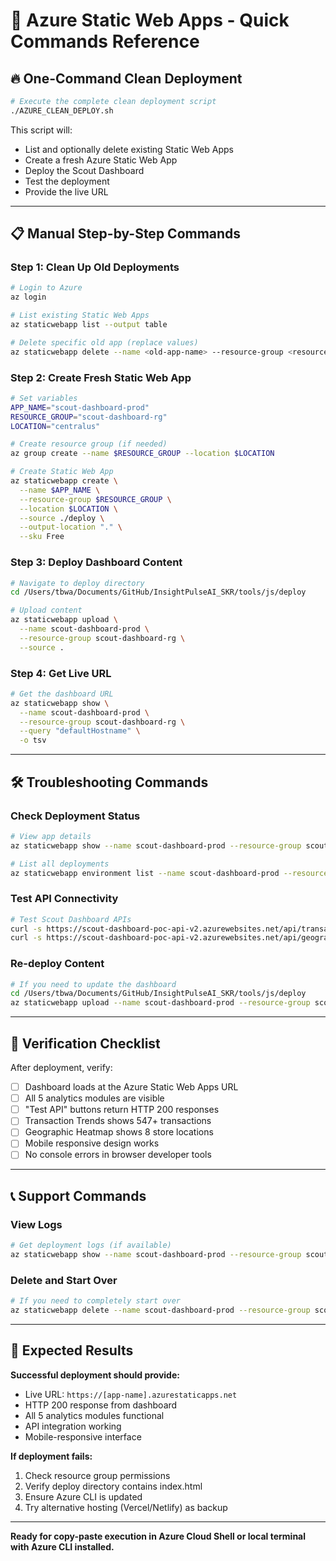 # 🚀 Azure Static Web Apps - Quick Commands Reference

## 🔥 **One-Command Clean Deployment**

```bash
# Execute the complete clean deployment script
./AZURE_CLEAN_DEPLOY.sh
```

This script will:
- List and optionally delete existing Static Web Apps
- Create a fresh Azure Static Web App
- Deploy the Scout Dashboard
- Test the deployment
- Provide the live URL

---

## 📋 **Manual Step-by-Step Commands**

### **Step 1: Clean Up Old Deployments**

```bash
# Login to Azure
az login

# List existing Static Web Apps
az staticwebapp list --output table

# Delete specific old app (replace values)
az staticwebapp delete --name <old-app-name> --resource-group <resource-group> --yes
```

### **Step 2: Create Fresh Static Web App**

```bash
# Set variables
APP_NAME="scout-dashboard-prod"
RESOURCE_GROUP="scout-dashboard-rg"
LOCATION="centralus"

# Create resource group (if needed)
az group create --name $RESOURCE_GROUP --location $LOCATION

# Create Static Web App
az staticwebapp create \
  --name $APP_NAME \
  --resource-group $RESOURCE_GROUP \
  --location $LOCATION \
  --source ./deploy \
  --output-location "." \
  --sku Free
```

### **Step 3: Deploy Dashboard Content**

```bash
# Navigate to deploy directory
cd /Users/tbwa/Documents/GitHub/InsightPulseAI_SKR/tools/js/deploy

# Upload content
az staticwebapp upload \
  --name scout-dashboard-prod \
  --resource-group scout-dashboard-rg \
  --source .
```

### **Step 4: Get Live URL**

```bash
# Get the dashboard URL
az staticwebapp show \
  --name scout-dashboard-prod \
  --resource-group scout-dashboard-rg \
  --query "defaultHostname" \
  -o tsv
```

---

## 🛠️ **Troubleshooting Commands**

### **Check Deployment Status**

```bash
# View app details
az staticwebapp show --name scout-dashboard-prod --resource-group scout-dashboard-rg

# List all deployments
az staticwebapp environment list --name scout-dashboard-prod --resource-group scout-dashboard-rg
```

### **Test API Connectivity**

```bash
# Test Scout Dashboard APIs
curl -s https://scout-dashboard-poc-api-v2.azurewebsites.net/api/transactions | head -100
curl -s https://scout-dashboard-poc-api-v2.azurewebsites.net/api/geographic | head -100
```

### **Re-deploy Content**

```bash
# If you need to update the dashboard
cd /Users/tbwa/Documents/GitHub/InsightPulseAI_SKR/tools/js/deploy
az staticwebapp upload --name scout-dashboard-prod --resource-group scout-dashboard-rg --source .
```

---

## 🎯 **Verification Checklist**

After deployment, verify:

- [ ] Dashboard loads at the Azure Static Web Apps URL
- [ ] All 5 analytics modules are visible
- [ ] "Test API" buttons return HTTP 200 responses
- [ ] Transaction Trends shows 547+ transactions
- [ ] Geographic Heatmap shows 8 store locations
- [ ] Mobile responsive design works
- [ ] No console errors in browser developer tools

---

## 📞 **Support Commands**

### **View Logs**

```bash
# Get deployment logs (if available)
az staticwebapp show --name scout-dashboard-prod --resource-group scout-dashboard-rg --query "repositoryUrl"
```

### **Delete and Start Over**

```bash
# If you need to completely start over
az staticwebapp delete --name scout-dashboard-prod --resource-group scout-dashboard-rg --yes
```

---

## 🔗 **Expected Results**

**Successful deployment should provide:**
- Live URL: `https://[app-name].azurestaticapps.net`
- HTTP 200 response from dashboard
- All 5 analytics modules functional
- API integration working
- Mobile-responsive interface

**If deployment fails:**
1. Check resource group permissions
2. Verify deploy directory contains index.html
3. Ensure Azure CLI is updated
4. Try alternative hosting (Vercel/Netlify) as backup

---

**Ready for copy-paste execution in Azure Cloud Shell or local terminal with Azure CLI installed.**